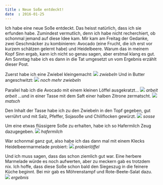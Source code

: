 ```yaml
---
title : Neue Soße entdeckt!
date  : 2016-01-25
---
```


Ich habe eine neue Soße entdeckt. Das heisst natürlich, dass ich sie erfunden habe. Zumindest vermutlich, denn ich habe nicht recherchiert, ob schonmal jemand auf diese Idee kam. Mir kam am Freitag der Gedanke, zwei Geschmäcker zu kombinieren: Avocado (eine Frucht, die ich erst vor kurzem schätzen gelernt habe) und Heidelbeere. Warum das in meinem Kopf Sinn ergab, kann ich nicht so genau sagen, aber erstmal klang es gut. Am Sonntag habe ich es dann in die Tat umgesetzt un vom Ergebnis erzählt dieser Post.

Zuerst habe ich eine Zwiebel kleingemacht:
![](/assets/2016-01-25-avocado-heidelbeere/zwiebeln_raw.JPG)
*zwiebeln*
Und in Butter angeschwitzt:
![](/assets/2016-01-25-avocado-heidelbeere/zwiebeln.JPG)
*noch mehr zwiebeln*

Parallel hab ich die Avocado mit einem kleinen Löffel ausgekratzt...
![](/assets/2016-01-25-avocado-heidelbeere/auskratzen.JPG)
*arbeit arbeit*
...und in einer Tasse mit dem Saft einer halben Zitrone zermatscht.
![](/assets/2016-01-25-avocado-heidelbeere/tasse.JPG)
*matsch*

Den Inhalt der Tasse habe ich zu den Zwiebeln in den Topf gegeben, gut verrührt und mit Salz, Pfeffer, Sojasoße und Chiliflocken gewürzt.
![](/assets/2016-01-25-avocado-heidelbeere/sosse3.JPG)
*sosse*

Um eine etwas flüssigere Soße zu erhalten, habe ich so Hafermilch Zeug dazugegeben.
![](/assets/2016-01-25-avocado-heidelbeere/smelk.JPG)
*hafermilch*

War schonmal ganz gut, also habe ich das dann mal mit einem Klecks Heidelbeermarmelade probiert:
![](/assets/2016-01-25-avocado-heidelbeere/loeffel.JPG)
*probierlöffel*

Und ich muss sagen, dass das schon ziemlich gut war. Eine herbere Marmelade würde es noch aufwerten, aber zu meckern gab es trotzdem nix. Ich hoffe, dass diese Soße schon bald den Siegeszug in die feinere Küche beginnt. Bei mir gab es Möhrenstampf und Rote-Beete-Salat dazu.
![](/assets/2016-01-25-avocado-heidelbeere/total.jpg)
*ergebnis*

